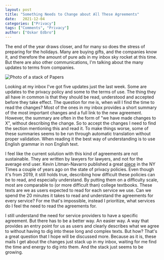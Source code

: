 ```yaml
---
layout: post
title: "Something Needs to Change about All These Agreements"
date:   2021-12-04
categories: ["Privacy"]
tags: ["Comments", "Privacy"]
author: ["Oskar Edbro"]
---
```


The end of the year draws closer, and for many so does the stress of preparing for the holidays. Many are buying gifts, and the companies know it, and therefore the amount of pure ads in my inbox sky rocket at this time. But there are also other communications, I'm talking about the many updates to terms from companies. 

![Photo of a stack of Papers]({{site.url}}/assets/2021/change-license/christa-dodoo-paperstackunsplash.jpg 'Image by Christa Dodoo on Unsplash')

Looking at my inbox I've got five updates just the last week. Some are updates to the privacy policy and some to the terms of use. The thing they all have in common is that they should be read, understood and accepted before they take effect. The question for me is, when will I find the time to read the changes? Most of the ones in my inbox provides a short summary of the most important changes and a full link to the new agreement. However, the summary are often in the form of "we have made changes to X", without describing the change. So to accept the changes I need to find the section mentioning this and read it. To make things worse, some of these summaries seems to be run through automatic translation without proper validation. When reading it the best way of understanding is to use English grammar in non English text. 

I feel like the current solution with this kind of agreements are not sustainable. They are written by lawyers for lawyers, and not for the average end user. Kevin Litman-Navarro published a great [piece](https://www.nytimes.com/interactive/2019/06/12/opinion/facebook-google-privacy-policies.html?mtrref=edbro.net&assetType=FREE&gwh=127830D345AC2A464C376CB58A8D7441&gwt=pay) in the NY Times a couple of years ago on the state of privacy policies. Even though it's from 2019, it still holds true, describing how difficult these policies can be to read, and especially understand. By putting them on a difficulty scale, most are comparable to (or more difficult than) college textbooks. These texts are we as users expected to read for each service we use. Can we spend the 20 minutes it takes to read and understand the agreements for every service? For me that's impossible, instead I prioritize, what services do I feel the need to read the agreements for. 

I still understand the need for service providers to have a specific agreement. But there has to be a better way. An easier way. A way that provides an entry point for us as users and clearly describes what we agree to without having to dig into these long and complex texts. But how? That's a great question that I hope will be discussed more. Because as it is, these mails I get about the changes just stack up in my inbox, waiting for me find the time and energy to dig into them. And the stack just seems to be growing. 
